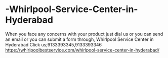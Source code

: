 # -Whirlpool-Service-Center-in-Hyderabad
When you face any concerns with your product just dial us or you can send an email or you can submit a form through, Whirlpool Service Center in Hyderabad Click us;9133393345,9133393346   https://whirlpoolbestservice.com/whirlpool-service-center-in-hyderabad/
